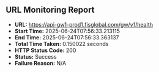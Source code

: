 ## URL Monitoring Report

- **URL:** https://api-gw1-prod1.fisglobal.com/gw/v1/health
- **Start Time:** 2025-06-24T07:56:33.213115
- **End Time:** 2025-06-24T07:56:33.363137
- **Total Time Taken:** 0.150022 seconds
- **HTTP Status Code:** 200
- **Status:** Success
- **Failure Reason:** N/A
